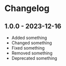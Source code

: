 # Changelog

## 1.0.0 - 2023-12-16

- Added something
- Changed something
- Fixed something
- Removed something
- Deprecated something
